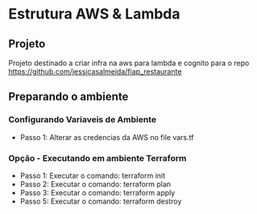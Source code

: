 # Estrutura AWS & Lambda

## Projeto
Projeto destinado a criar infra na aws para lambda e cognito para o repo https://github.com/jessicasalmeida/fiap_restaurante


## Preparando o ambiente

### Configurando Variaveis de Ambiente
- Passo 1: Alterar as credencias da AWS no file vars.tf

### Opção - Executando em ambiente Terraform
- Passo 1: Executar o comando: terraform init
- Passo 2: Executar o comando: terraform plan
- Passo 3: Executar o comando: terraform apply
- Passo 5: Executar o comando: terraform destroy

